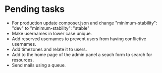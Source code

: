 # Pending tasks

- For production update composer.json and change "minimum-stability": "dev" to "minimum-stability": "stable"
- Make usernames in lower case unique.
- Add reserved usernames to prevent users from having conflictive usernames.
- Add timezones and relate it to users.
- Add to the home page of the admin panel a seach form to search for resources.
- Send mails using a queue.
